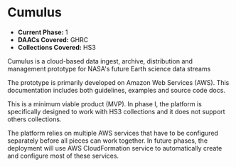 # Cumulus

- **Current Phase:** 1
- **DAACs Covered:** GHRC
- **Collections Covered:** HS3

Cumulus is a cloud-based data ingest, archive, distribution and management prototype for NASA's future Earth science data streams

The prototype is primarily developed on Amazon Web Services (AWS). This documentation includes both guidelines, examples and source code docs.

This is a minimum viable product (MVP). In phase I, the platform is specifically designed to work with HS3 collections and it does not support others collections.

The platform relies on multiple AWS services that have to be configured separately before all pieces can work together. In future phases, the deployment will use AWS CloudFormation service to automatically create and configure most of these services.

